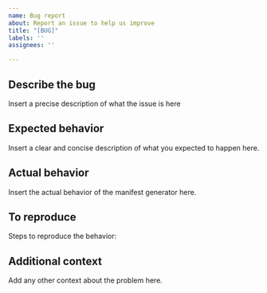 ```yaml
---
name: Bug report
about: Report an issue to help us improve
title: "[BUG]"
labels: ''
assignees: ''

---
```


## Describe the bug
Insert a precise description of what the issue is here

## Expected behavior
Insert a clear and concise description of what you expected to happen here.

## Actual behavior
Insert the actual behavior of the manifest generator here.


## To reproduce
Steps to reproduce the behavior:



## Additional context
Add any other context about the problem here.